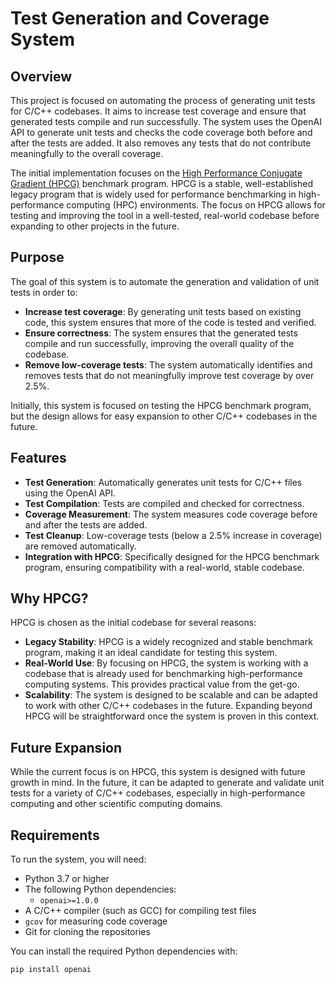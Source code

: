 # Test Generation and Coverage System

## Overview

This project is focused on automating the process of generating unit tests for C/C++ codebases. It aims to increase test coverage and ensure that generated tests compile and run successfully. The system uses the OpenAI API to generate unit tests and checks the code coverage both before and after the tests are added. It also removes any tests that do not contribute meaningfully to the overall coverage.

The initial implementation focuses on the [High Performance Conjugate Gradient (HPCG)](https://github.com/hpcg-benchmark/hpcg) benchmark program. HPCG is a stable, well-established legacy program that is widely used for performance benchmarking in high-performance computing (HPC) environments. The focus on HPCG allows for testing and improving the tool in a well-tested, real-world codebase before expanding to other projects in the future.

## Purpose

The goal of this system is to automate the generation and validation of unit tests in order to:

- **Increase test coverage**: By generating unit tests based on existing code, this system ensures that more of the code is tested and verified.
- **Ensure correctness**: The system ensures that the generated tests compile and run successfully, improving the overall quality of the codebase.
- **Remove low-coverage tests**: The system automatically identifies and removes tests that do not meaningfully improve test coverage by over 2.5%.

Initially, this system is focused on testing the HPCG benchmark program, but the design allows for easy expansion to other C/C++ codebases in the future.

## Features

- **Test Generation**: Automatically generates unit tests for C/C++ files using the OpenAI API.
- **Test Compilation**: Tests are compiled and checked for correctness.
- **Coverage Measurement**: The system measures code coverage before and after the tests are added.
- **Test Cleanup**: Low-coverage tests (below a 2.5\% increase in coverage) are removed automatically.
- **Integration with HPCG**: Specifically designed for the HPCG benchmark program, ensuring compatibility with a real-world, stable codebase.

## Why HPCG?

HPCG is chosen as the initial codebase for several reasons:

- **Legacy Stability**: HPCG is a widely recognized and stable benchmark program, making it an ideal candidate for testing this system.
- **Real-World Use**: By focusing on HPCG, the system is working with a codebase that is already used for benchmarking high-performance computing systems. This provides practical value from the get-go.
- **Scalability**: The system is designed to be scalable and can be adapted to work with other C/C++ codebases in the future. Expanding beyond HPCG will be straightforward once the system is proven in this context.

## Future Expansion

While the current focus is on HPCG, this system is designed with future growth in mind. In the future, it can be adapted to generate and validate unit tests for a variety of C/C++ codebases, especially in high-performance computing and other scientific computing domains.

## Requirements

To run the system, you will need:

- Python 3.7 or higher
- The following Python dependencies:
  - `openai>=1.0.0`
- A C/C++ compiler (such as GCC) for compiling test files
- `gcov` for measuring code coverage
- Git for cloning the repositories

You can install the required Python dependencies with:

```bash
pip install openai
